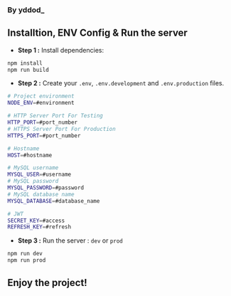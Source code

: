 ### By yddod_
## Installtion, ENV Config & Run the server
- **Step 1 :** Install dependencies:
```sh
npm install
npm run build
```
- **Step 2 :** Create your `.env`, `.env.development` and `.env.production` files.
```sh
# Project environment
NODE_ENV=#environment

# HTTP Server Port For Testing
HTTP_PORT=#port_number
# HTTPS Server Port For Production
HTTPS_PORT=#port_number

# Hostname
HOST=#hostname

# MySQL username
MYSQL_USER=#username
# MySQL password
MYSQL_PASSWORD=#password
# MySQL database name
MYSQL_DATABASE=#database_name

# JWT
SECRET_KEY=#access
REFRESH_KEY=#refresh
```
- **Step 3 :** Run the server : `dev` or `prod`
```sh
npm run dev
npm run prod
```
## Enjoy the project!

